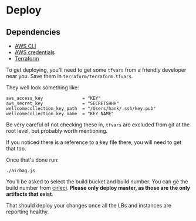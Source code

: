 # Deploy

## Dependencies
* [AWS CLI](http://docs.aws.amazon.com/cli/latest/userguide/installing.html#install-with-pip)
* [AWS credentials](http://docs.aws.amazon.com/cli/latest/userguide/cli-chap-getting-started.html)
* [Terraform](https://www.terraform.io/intro/getting-started/install.html) 

To get deploying, you'll need to get some `tfvars` from a friendly developer near you.
Save them in `terraform/terraform.tfvars`.

They well look something like:
 
    aws_access_key               = "KEY"
    aws_secret_key               = "SECRETSHHH"
    wellcomecollection_key_path  = "/Users/hank/.ssh/key.pub"
    wellcomecollection_key_name  = "KEY_NAME"

Be very careful of not checking these in, `tfvars` are excluded from git at the root level,
but probably worth mentioning.

If you noticed there is a reference to a key file there, you will need to get that too. 
 
Once that's done run:

    ./airbag.js
    
You'll be asked to select the build bucket and build number.
You can ge the build number from [cirleci](https://circleci.com/gh/wellcometrust/wellcomecollection.org).
__Please only deploy master, as those are the only artifacts that exist__.

That should deploy your changes once all the LBs and instances are reporting healthy.

